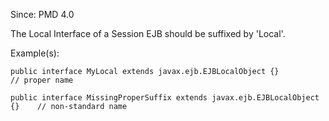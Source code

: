 Since: PMD 4.0

The Local Interface of a Session EJB should be suffixed by 'Local'.

Example(s):
```
public interface MyLocal extends javax.ejb.EJBLocalObject {}                // proper name

public interface MissingProperSuffix extends javax.ejb.EJBLocalObject {}    // non-standard name
```
